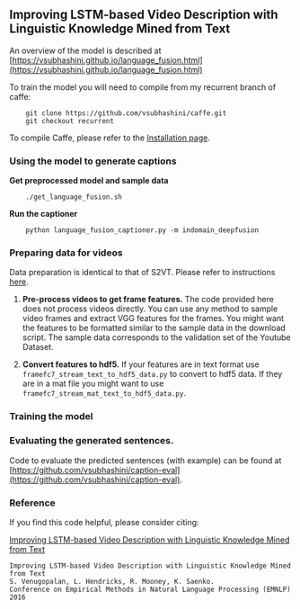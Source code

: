 ## Improving LSTM-based Video Description with <br/> Linguistic Knowledge Mined from Text ##

An overview of the model is described at
[https://vsubhashini.github.io/language_fusion.html](https://vsubhashini.github.io/language_fusion.html)

To train the model you will need to compile from my recurrent branch of caffe:
```
    git clone https://github.com/vsubhashini/caffe.git
    git checkout recurrent
```
To compile Caffe, please refer to the [Installation page](http://caffe.berkeleyvision.org/installation.html).

### Using the model to generate captions

**Get preprocessed model and sample data**
```
    ./get_language_fusion.sh
```
**Run the captioner**
```
    python language_fusion_captioner.py -m indomain_deepfusion
```
### Preparing data for videos

Data preparation is identical to that of S2VT. Please refer to instructions
[here](https://github.com/vsubhashini/caffe/tree/recurrent/examples/s2vt).

1. **Pre-process videos to get frame features.** The code provided here does
not process videos directly. You can use any method to sample video frames and
extract VGG features for the frames. You might want the features to be
formatted similar to the sample data in the download script. The sample data
corresponds to the validation set of the Youtube Dataset.

2. **Convert features to hdf5.** If your features are in text format use
`framefc7_stream_text_to_hdf5_data.py` to convert to hdf5 data. If they are in a
mat file you might want to use `framefc7_stream_mat_text_to_hdf5_data.py`.

### Training the model


### Evaluating the generated sentences.

Code to evaluate the predicted sentences (with example) can be found at
[https://github.com/vsubhashini/caption-eval](https://github.com/vsubhashini/caption-eval).

### Reference

If you find this code helpful, please consider citing:

[Improving LSTM-based Video Description with Linguistic Knowledge Mined from
Text](https://vsubhashini.github.io/language_fusion.html)

    Improving LSTM-based Video Description with Linguistic Knowledge Mined from Text
    S. Venugopalan, L. Hendricks, R. Mooney, K. Saenko.
    Conference on Empirical Methods in Natural Language Processing (EMNLP) 2016

